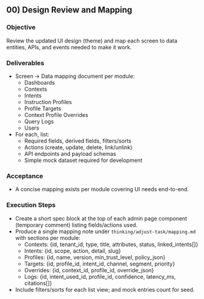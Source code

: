 ## 00) Design Review and Mapping

### Objective
Review the updated UI design (theme) and map each screen to data entities, APIs, and events needed to make it work.

### Deliverables
- Screen → Data mapping document per module:
  - Dashboards
  - Contexts
  - Intents
  - Instruction Profiles
  - Profile Targets
  - Context Profile Overrides
  - Query Logs
  - Users
- For each, list:
  - Required fields, derived fields, filters/sorts
  - Actions (create, update, delete, link/unlink)
  - API endpoints and payload schemas
  - Simple mock dataset required for development

### Acceptance
- A concise mapping exists per module covering UI needs end-to-end.

### Execution Steps
- Create a short spec block at the top of each admin page component (temporary comment) listing fields/actions used.
- Produce a single mapping note under `thinking/adjust-task/mapping.md` with sections per module:
  - Contexts: {id, tenant_id, type, title, attributes, status, linked_intents[]}
  - Intents: {id, scope, action, detail, slug}
  - Profiles: {id, name, version, min_trust_level, policy_json}
  - Targets: {id, profile_id, intent_id, channel, segment, priority}
  - Overrides: {id, context_id, profile_id, override_json}
  - Logs: {id, intent_used_id, profile_id, confidence, latency_ms, citations[]}
- Include filters/sorts for each list view; and mock entries count for seed.

